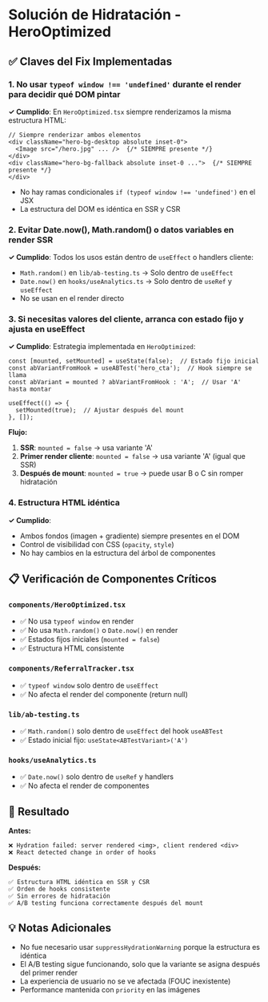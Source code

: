 # Solución de Hidratación - HeroOptimized

## ✅ Claves del Fix Implementadas

### 1. **No usar `typeof window !== 'undefined'` durante el render para decidir qué DOM pintar**

**✓ Cumplido**: En `HeroOptimized.tsx` siempre renderizamos la misma estructura HTML:
```tsx
// Siempre renderizar ambos elementos
<div className="hero-bg-desktop absolute inset-0">
  <Image src="/hero.jpg" ... />  {/* SIEMPRE presente */}
</div>
<div className="hero-bg-fallback absolute inset-0 ...">  {/* SIEMPRE presente */}
</div>
```

- No hay ramas condicionales `if (typeof window !== 'undefined')` en el JSX
- La estructura del DOM es idéntica en SSR y CSR

### 2. **Evitar Date.now(), Math.random() o datos variables en render SSR**

**✓ Cumplido**: Todos los usos están dentro de `useEffect` o handlers cliente:
- `Math.random()` en `lib/ab-testing.ts` → Solo dentro de `useEffect`
- `Date.now()` en `hooks/useAnalytics.ts` → Solo dentro de `useRef` y `useEffect`
- No se usan en el render directo

### 3. **Si necesitas valores del cliente, arranca con estado fijo y ajusta en useEffect**

**✓ Cumplido**: Estrategia implementada en `HeroOptimized`:
```tsx
const [mounted, setMounted] = useState(false);  // Estado fijo inicial
const abVariantFromHook = useABTest('hero_cta');  // Hook siempre se llama
const abVariant = mounted ? abVariantFromHook : 'A';  // Usar 'A' hasta montar

useEffect(() => {
  setMounted(true);  // Ajustar después del mount
}, []);
```

**Flujo:**
1. **SSR**: `mounted = false` → usa variante 'A'
2. **Primer render cliente**: `mounted = false` → usa variante 'A' (igual que SSR)
3. **Después de mount**: `mounted = true` → puede usar B o C sin romper hidratación

### 4. **Estructura HTML idéntica**

**✓ Cumplido**: 
- Ambos fondos (imagen + gradiente) siempre presentes en el DOM
- Control de visibilidad con CSS (`opacity`, `style`)
- No hay cambios en la estructura del árbol de componentes

## 📋 Verificación de Componentes Críticos

### `components/HeroOptimized.tsx`
- ✅ No usa `typeof window` en render
- ✅ No usa `Math.random()` o `Date.now()` en render
- ✅ Estados fijos iniciales (`mounted = false`)
- ✅ Estructura HTML consistente

### `components/ReferralTracker.tsx`
- ✅ `typeof window` solo dentro de `useEffect`
- ✅ No afecta el render del componente (return null)

### `lib/ab-testing.ts`
- ✅ `Math.random()` solo dentro de `useEffect` del hook `useABTest`
- ✅ Estado inicial fijo: `useState<ABTestVariant>('A')`

### `hooks/useAnalytics.ts`
- ✅ `Date.now()` solo dentro de `useRef` y handlers
- ✅ No afecta el render de componentes

## 🎯 Resultado

**Antes:**
```
❌ Hydration failed: server rendered <img>, client rendered <div>
❌ React detected change in order of hooks
```

**Después:**
```
✅ Estructura HTML idéntica en SSR y CSR
✅ Orden de hooks consistente
✅ Sin errores de hidratación
✅ A/B testing funciona correctamente después del mount
```

## 💡 Notas Adicionales

- No fue necesario usar `suppressHydrationWarning` porque la estructura es idéntica
- El A/B testing sigue funcionando, solo que la variante se asigna después del primer render
- La experiencia de usuario no se ve afectada (FOUC inexistente)
- Performance mantenida con `priority` en las imágenes
